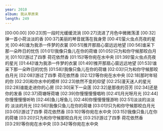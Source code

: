 ```yaml
---
year: 2010
album: 我从草原来
length: 249
---
```

[00:00.00]
[00:23]剪一段时光缓缓流淌
[00:27]流进了月色中微微荡漾
[00:32]弹一首小荷淡淡的香
[00:37]美丽的琴音就落在我身旁
[00:41]萤火虫点亮夜的星光
[00:46]谁为我添一件梦的衣裳
[00:51]推开那扇心窗远远地望
[00:56]谁采下那一朵昨日的忧伤
[01:01]!我像只鱼儿在你的荷塘
[01:05]!只为和你守候那皎白月光
[01:10]!游过了四季 荷花依然香
[01:15]!等你宛在水中央
[01:39]!萤火虫点亮夜的星光
[01:44]!谁为我添一件梦的衣裳
[01:49]!推开那扇心窗远远地望
[01:53]!谁采下那一朵昨日的忧伤
[01:58]!我像只鱼儿在你的荷塘
[02:03]!只为和你守候那皎白月光
[02:08]!游过了四季 荷花依然香
[02:12]!等你宛在水中央
[02:18]那时年轻的你
[02:20]和你水中的模样
[02:23]依然不变的仰望
[02:25]漫天迷人的星光
[02:28]谁能走进你的心房
[02:30]采下一朵莲
[02:32]是那夜的芬芳
[02:34]还是你的发香
[02:37]荷塘呀荷塘
[02:39]你慢慢慢慢唱哟
[02:41]月光呀月光
[02:44]你慢慢慢慢听哟
[02:46]鱼儿呀鱼儿
[02:48]你慢慢慢慢游哟
[02:51]淡淡的淡淡的 淡淡的月光
[02:56]!我像只鱼儿在你的荷塘
[03:01]!只为和你守候那皎白月光
[03:05]!游过了四季 荷花依然香
[03:10]!等你宛在水中央
[03:15]!我像只鱼儿在你的荷塘
[03:20]!只为和你守候那皎白月光
[03:25]!游过了四季 荷花依然香
[03:29]!等你宛在水中央
[03:34]!等你宛在水中央
